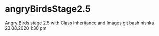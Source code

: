 # angryBirdsStage2.5
Angry Birds stage 2.5 with Class Inheritance and Images
git bash nishka 23.08.2020 1:30 pm